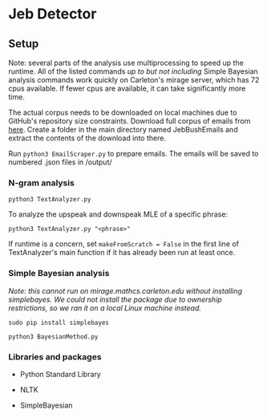 # Jeb Detector

## Setup

Note: several parts of the analysis use multiprocessing to speed up the runtime. All of the listed commands *up to but not including* Simple Bayesian analysis commands work quickly on Carleton's mirage server, which has 72 cpus available. If fewer cpus are available, it can take significantly more time.

The actual corpus needs to be downloaded on local machines due to GitHub's repository size constraints. Download full corpus of emails from [here](https://americanbridgepac.org/jeb-bushs-gubernatorial-email-archive/). Create a folder in the main directory named JebBushEmails and extract the contents of the download into there.

Run `python3 EmailScraper.py` to prepare emails. The emails will be saved to numbered .json files in /output/

### N-gram analysis

`python3 TextAnalyzer.py`

To analyze the upspeak and downspeak MLE of a specific phrase:

`python3 TextAnalyzer.py "<phrase>"`

If runtime is a concern, set `makeFromScratch = False` in the first line of TextAnalyzer's main function if it has already been run at least once.

### Simple Bayesian analysis

*Note: this cannot run on mirage.mathcs.carleton.edu without installing simplebayes. We could not install the package due to ownership restrictions, so we ran it on a local Linux machine instead.*

`sudo pip install simplebayes`

`python3 BayesianMethod.py`

### Libraries and packages

- Python Standard Library

- NLTK

- SimpleBayesian

